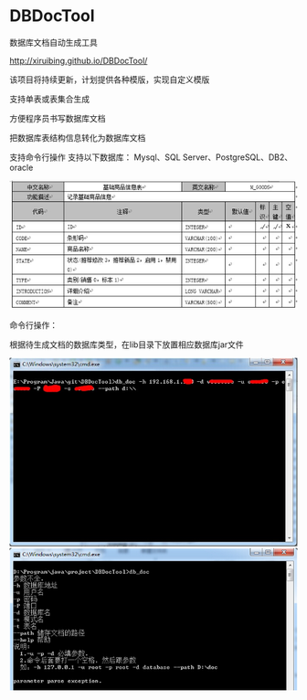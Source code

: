 DBDocTool
=========

数据库文档自动生成工具

http://xiruibing.github.io/DBDocTool/

该项目将持续更新，计划提供各种模版，实现自定义模版

支持单表或表集合生成

方便程序员书写数据库文档

把数据库表结构信息转化为数据库文档

支持命令行操作
支持以下数据库：
Mysql、SQL Server、PostgreSQL、DB2、oracle

<img src="snapshot/1.jpg">

命令行操作：

根据待生成文档的数据库类型，在lib目录下放置相应数据库jar文件

<img src="snapshot/2.jpg">

<img src="snapshot/3.jpg">
